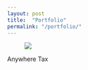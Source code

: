 ```yaml
---
layout: post
title:  "Portfolio"
permalink: "/portfolio/"
---
```


<figure>
    <img src="http://anywheretax.com.au/img/Logo.png" />
</figure>

Anywhere Tax